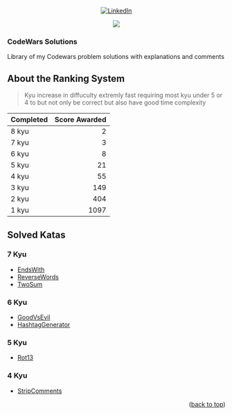 <div id="top" align="center">

[![LinkedIn][linkedin-shield]][linkedin-url]

<img src="https://www.codewars.com/users/JonCGroberg/badges/small">

</div>

  <div align="">
    <h3 align="">CodeWars Solutions</h3>
    <p align="">
    Library of my Codewars problem solutions with explanations and comments
    </p>
  </div>
  
</div>

## About the Ranking System

> Kyu increase in diffuculty extremly fast requiring most kyu under 5 or 4 to but not only be correct but also have good time complexity

| Completed | Score Awarded |
| :-------- | ------------: |
| 8 kyu     |             2 |
| 7 kyu     |             3 |
| 6 kyu     |             8 |
| 5 kyu     |            21 |
| 4 kyu     |            55 |
| 3 kyu     |           149 |
| 2 kyu     |           404 |
| 1 kyu     |          1097 |

## Solved Katas

### 7 Kyu

- [EndsWith](./Projects/EndsWith/readme.md)
- [ReverseWords](./Projects/ReverseWords/readme.md)
- [TwoSum](./Projects/TwoSum/readme.md)

### 6 Kyu

- [GoodVsEvil](./Projects/GoodVsEvil/readme.md)
- [HashtagGenerator](./Projects/HashtagGenerator/readme.md)

### 5 Kyu

- [Rot13](./Projects/Rot13/rot13.js)

### 4 Kyu

- [StripComments](./Projects/StripComments/readme.md)

<p align="right">(<a href="#top">back to top</a>)</p>

[linkedin-shield]: https://img.shields.io/badge/-LinkedIn-black.svg?style=for-the-badge&logo=linkedin&colorB=555
[linkedin-url]: https://linkedin.com/in/joncgroberg

